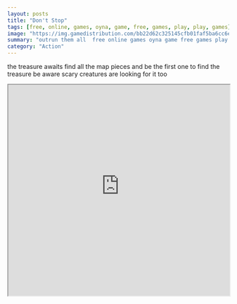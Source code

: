 ```yaml
---
layout: posts
title: "Don't Stop"
tags: [free, online, games, oyna, game, free, games, play, play, games]
image: "https://img.gamedistribution.com/bb22d62c325145cfb01faf5ba6cc6e9b-512x384.jpeg"
summary: "outrun them all  free online games oyna game free games play play games"
category: "Action"
---
```


the treasure awaits find all the map pieces and be the first one to find the treasure be aware scary creatures are looking for it too

<iframe width="100%" height="480px;" src="https://html5.gamedistribution.com/bb22d62c325145cfb01faf5ba6cc6e9b/"></iframe>